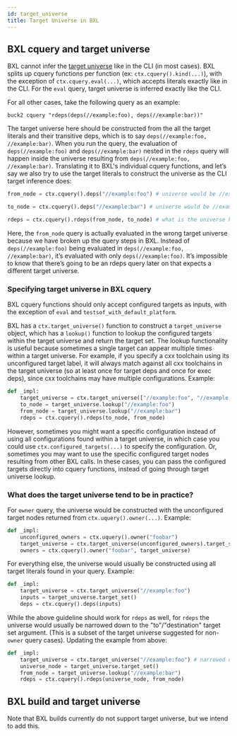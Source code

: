 ```yaml
---
id: target_universe
title: Target Universe in BXL
---
```


## BXL cquery and target universe

BXL cannot infer the [target universe](../concepts/glossary.md#target-universe)
like in the CLI (in most cases). BXL splits up cquery functions per function
(ex: `ctx.cquery().kind(...)`), with the exception of `ctx.cquery.eval(...)`,
which accepts literals exactly like in the CLI. For the `eval` query, target
universe is inferred exactly like the CLI.

For all other cases, take the following query as an example:

`buck2 cquery "rdeps(deps(//example:foo), deps(//example:bar))"`

The target universe here should be constructed from the all the target literals
and their transitive deps, which is to say `deps(//example:foo, //example:bar)`.
When you run the query, the evaluation of `deps(//example:foo)` and
`deps(//example:bar)` nested in the `rdeps` query will happen inside the
universe resulting from `deps(//example:foo, //example:bar)`. Translating it to
BXL's individual cquery functions, and let’s say we also try to use the target
literals to construct the universe as the CLI target inference does:

```python
from_node = ctx.cquery().deps("//example:foo") # universe would be //example:foo

to_node = ctx.cquery().deps("//example:bar") # universe would be //example:bar

rdeps = ctx.cquery().rdeps(from_node, to_node) # what is the universe here?
```

Here, the `from_node` query is actually evaluated in the wrong target universe
because we have broken up the query steps in BXL. Instead of
`deps(//example:foo)` being evaluated in `deps(//example:foo, //example:bar)`,
it’s evaluated with only `deps(//example:foo)`. It’s impossible to know that
there’s going to be an rdeps query later on that expects a different target
universe.

### Specifying target universe in BXL cquery

BXL cquery functions should only accept configured targets as inputs, with the
exception of `eval` and `testsof_with_default_platform`.

BXL has a `ctx.target_universe()` function to construct a `target_universe`
object, which has a `lookup()` function to lookup the configured targets within
the target universe and return the target set. ​​The lookup functionality is
useful because sometimes a single target can appear multiple times within a
target universe. For example, if you specify a cxx toolchain using its
unconfigured target label, it will always match against all cxx toolchains in
the target universe (so at least once for target deps and once for exec deps),
since cxx toolchains may have multiple configurations. Example:

```python
def _impl:
    target_universe = ctx.target_universe(["//example:foo", "//example:bar"])
    to_node = target_universe.lookup("//example:foo")
    from_node = target_universe.lookup("//example:bar")
    rdeps = ctx.cquery().rdeps(to_node, from_node)
```

However, sometimes you might want a specific configuration instead of using all
configurations found within a target universe, in which case you could use
`ctx.configured_targets(...)` to specify the configuration. Or, sometimes you
may want to use the specific configured target nodes resulting from other BXL
calls. In these cases, you can pass the configured targets directly into cquery
functions, instead of going through target universe lookup.

### What does the target universe tend to be in practice?

For `owner` query, the universe would be constructed with the unconfigured
target nodes returned from `ctx.uquery().owner(...)`. Example:

```python
def _impl:
    unconfigured_owners = ctx.uquery().owner("foobar")
    target_universe = ctx.target_universe(unconfigured_owners).target_set()
    owners = ctx.cquery().owner("foobar", target_universe)
```

For everything else, the universe would usually be constructed using all target
literals found in your query. Example:

```python
def _impl:
    target_universe = ctx.target_universe("//example:foo")
    inputs = target_universe.target_set()
    deps = ctx.cquery().deps(inputs)
```

While the above guideline should work for `rdeps` as well, for `rdeps` the
universe would usually be narrowed down to the "to"/"destination" target set
argument. (This is a subset of the target universe suggested for non-`owner`
query cases). Updating the example from above:

```python
def _impl:
    target_universe = ctx.target_universe("//example:foo") # narrowed down to the "to" literals in rdeps
    universe_node = target_universe.target_set()
    from_node = target_universe.lookup("//example:bar")
    rdeps = ctx.cquery().rdeps(universe_node, from_node)
```

## BXL build and target universe

Note that BXL builds currently do not support target universe, but we intend to
add this.
